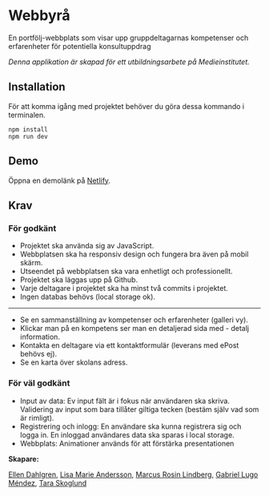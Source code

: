 # Webbyrå

En portfölj-webbplats som visar upp gruppdeltagarnas kompetenser och erfarenheter för potentiella konsultuppdrag

_Denna applikation är skapad för ett utbildningsarbete på Medieinstitutet._

## Installation

För att komma igång med projektet behöver du göra dessa kommando i terminalen.

```
npm install
npm run dev
```

## Demo

Öppna en demolänk på [Netlify](https://pixelperfectinnovations.netlify.app/).

## Krav

### För godkänt

- Projektet ska använda sig av JavaScript.
- Webbplatsen ska ha responsiv design och fungera bra även på mobil skärm.
- Utseendet på webbplatsen ska vara enhetligt och professionellt.
- Projektet ska läggas upp på Github.
- Varje deltagare i projektet ska ha minst två commits i projektet.
- Ingen databas behövs (local storage ok).

---

- Se en sammanställning av kompetenser och erfarenheter (galleri vy).
- Klickar man på en kompetens ser man en detaljerad sida med - detalj information.
- Kontakta en deltagare via ett kontaktformulär (leverans med ePost behövs ej).
- Se en karta över skolans adress.

### För väl godkänt

- Input av data:
  Ev input fält är i fokus när användaren ska skriva.
  Validering av input som bara tillåter giltiga tecken (bestäm själv vad som är rimligt).
- Registrering och inlogg:
  En användare ska kunna registrera sig och logga in.
  En inloggad användares data ska sparas i local storage.
- Webbplats:
  Animationer används för att förstärka presentationen

**Skapare:**

[Ellen Dahlgren](https://github.com/ellensofia),
[Lisa Marie Andersson](https://github.com/lisamarieandersson),
[Marcus Rosin Lindberg](https://github.com/stenbumling),
[Gabriel Lugo Méndez](https://github.com/gabriel-lugo),
[Tara Skoglund](https://github.com/TaraSkoglund)
